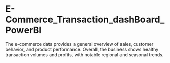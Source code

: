 # E-Commerce_Transaction_dashBoard_PowerBI
The e-commerce data provides a general overview of sales, customer behavior, and product performance. Overall, the business shows healthy transaction volumes and profits, with notable regional and seasonal trends.
